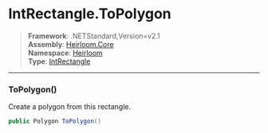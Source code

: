 # IntRectangle.ToPolygon

> **Framework**: .NETStandard,Version=v2.1  
> **Assembly**: [Heirloom.Core][0]  
> **Namespace**: [Heirloom][0]  
> **Type**: [IntRectangle][1]  

--------------------------------------------------------------------------------

### ToPolygon()

Create a polygon from this rectangle.

```cs
public Polygon ToPolygon()
```

[0]: ..\Heirloom.Core.md
[1]: Heirloom.IntRectangle.md
